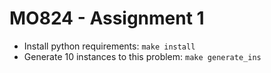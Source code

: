 # MO824 - Assignment 1

- Install python requirements: `make install`
- Generate 10 instances to this problem: `make generate_ins`